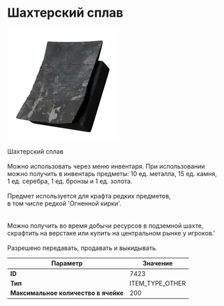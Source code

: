 # Шахтерский сплав

![Item Image](../img/7423.webp?raw=true)

Шахтерский сплав<br><br>Можно использовать через меню инвентаря. При использовании<br>можно получить в инвентарь предметы: 10 ед. металла, 15 ед. камня,<br>1 ед. серебра, 1 ед. бронзы и 1 ед. золота.<br><br>Предмет используется для крафта редких предметов,<br>в том числе редкой 'Огненной кирки'.<br><br><br>Можно получить во время добычи ресурсов в подземной шахте,<br>скрафтить на верстаке или купить на центральном рынке у игроков.'<br><br>Разрешено передавать, продавать и выкидывать.


| Параметр | Значение |
|----------|----------|
| **ID** | 7423 |
| **Тип** | ITEM_TYPE_OTHER |
| **Максимальное количество в ячейке** | 200 |


